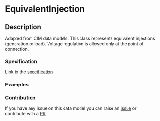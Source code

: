 # EquivalentInjection

## Description 

Adapted from CIM data models. This class represents equivalent injections (generation or load).  Voltage regulation is allowed only at the point of connection.
### Specification

Link to the [specification](https://smart-data-models.github.io/dataModel.EnergyCIM/EquivalentInjection/doc/spec.md)
### Examples
### Contribution

 If you have any issue on this data model you can raise an [issue](https://github.com/smart-data-models/dataModel.EnergyCIM/issues)  or contribute with a [PR](https://github.com/smart-data-models/dataModel.EnergyCIM/pulls)